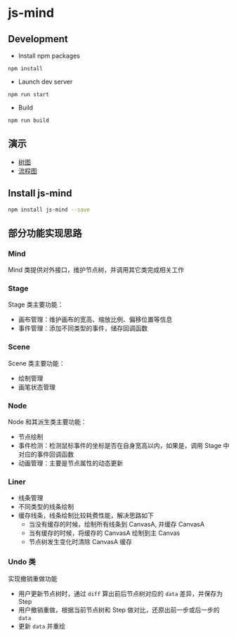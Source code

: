 # js-mind


## Development

- Install npm packages

```
npm install
```

- Launch dev server

```
npm run start
```

- Build

```
npm run build
```

## 演示

- [树图](http://example.alvinhtml.com/js-mind/example/tree.html)
- [流程图](http://example.alvinhtml.com/js-mind/example/mind.html)

## Install js-mind

```bash
npm install js-mind --save
```

## 部分功能实现思路

### Mind

Mind 类提供对外接口，维护节点树，并调用其它类完成相关工作

### Stage

Stage 类主要功能：

- 画布管理：维护画布的宽高、缩放比例、偏移位置等信息
- 事件管理：添加不同类型的事件，储存回调函数

### Scene

Scene 类主要功能：

- 绘制管理
- 画笔状态管理

### Node

Node 和其派生类主要功能：

- 节点绘制
- 事件检测：检测鼠标事件的坐标是否在自身宽高以内，如果是，调用 Stage 中对应的事件回调函数
- 动画管理：主要是节点属性的动态更新

### Liner

- 线条管理
- 不同类型的线条绘制
- 缓存线条，线条绘制比较耗费性能，解决思路如下
  - 当没有缓存的时候，绘制所有线条到 CanvasA, 并缓存 CanvasA
  - 当有缓存的时候，将缓存的 CanvasA 绘制到主 Canvas
  - 节点树发生变化时清除 CanvasA 缓存

### Undo 类

实现撤销重做功能

- 用户更新节点树时，通过 `diff` 算出前后节点树对应的 `data` 差异，并保存为 Step
- 用户撤销重做，根据当前节点树和 Step 做对比，还原出前一步或后一步的 `data`
- 更新 `data` 并重绘

